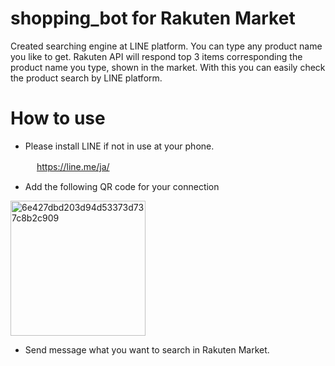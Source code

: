 # shopping_bot for Rakuten Market

Created searching engine at LINE platform. You can type any product name you like to get. Rakuten API will respond top 3 items corresponding the product name you type, shown in the market. With this you can easily check the product search by LINE platform.

# How to use

* Please install LINE if not in use at your phone.

　　　https://line.me/ja/

* Add the following QR code for your connection
<img width="216" alt="6e427dbd203d94d53373d737c8b2c909" src="https://user-images.githubusercontent.com/102951119/170166563-cbe600a5-59c8-4ef2-9501-5df6a483497f.png">


* Send message what you want to search in Rakuten Market.

